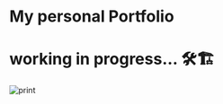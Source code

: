 # My personal Portfolio

# working in progress... 🛠🏗
![print](https://user-images.githubusercontent.com/87763007/221925210-0724091c-fbc7-4354-98f5-fe7c3efb4496.jpg)

